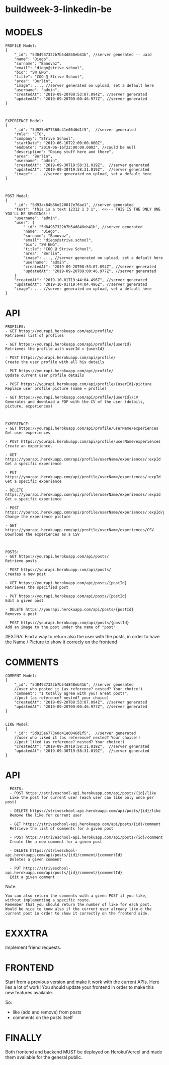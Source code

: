 # buildweek-3-linkedin-be

# MODELS #
    PROFILE Model:
    {
        "_id": "5d84937322b7b54d848eb41b", //server generated -- uuid
        "name": "Diego",
        "surname": "Banovaz",
        "email": "diego@strive.school",
        "bio": "SW ENG",
        "title": "COO @ Strive School",
        "area": "Berlin",
        "image": ..., //server generated on upload, set a default here
        "username": "admin",
        "createdAt": "2019-09-20T08:53:07.094Z", //server generated
        "updatedAt": "2019-09-20T09:00:46.977Z", //server generated
    }



    EXPERIENCE Model:
    {
        "_id": "5d925e677360c41e0046d1f5",  //server generated
        "role": "CTO",
        "company": "Strive School",
        "startDate": "2019-06-16T22:00:00.000Z",
        "endDate": "2019-06-16T22:00:00.000Z", //could be null
        "description": "Doing stuff here and there",
        "area": "Berlin",
        "username": "admin",
        "createdAt": "2019-09-30T19:58:31.019Z",  //server generated
        "updatedAt": "2019-09-30T19:58:31.019Z",  //server generated
        "image": ... //server generated on upload, set a default here
    }



    POST Model:
    {
        "_id": "5d93ac84b86e220017e76ae1", //server generated
        "text": "this is a text 12312 1 3 1",  <<--- THIS IS THE ONLY ONE YOU'LL BE SENDING!!!
        "username": "admin",
        "user": {
            "_id": "5d84937322b7b54d848eb41b", //server generated
            "name": "Diego",
            "surname": "Banovaz",
            "email": "diego@strive.school",
            "bio": "SW ENG",
            "title": "COO @ Strive School",
            "area": "Berlin",
            "image": ..., //server generated on upload, set a default here
            "username": "admin",
            "createdAt": "2019-09-20T08:53:07.094Z", //server generated
            "updatedAt": "2019-09-20T09:00:46.977Z", //server generated
        }
        "createdAt": "2019-10-01T19:44:04.496Z", //server generated
        "updatedAt": "2019-10-01T19:44:04.496Z", //server generated
        "image": ... //server generated on upload, set a default here
    }



# API #
    PROFILES:
    - GET https://yourapi.herokuapp.com/api/profile/
    Retrieves list of profiles

    - GET https://yourapi.herokuapp.com/api/profile/{userId}
    Retrieves the profile with userId = {userId}

    - POST https://yourapi.herokuapp.com/api/profile/
    Create the user profile with all his details

    - PUT https://yourapi.herokuapp.com/api/profile/
    Update current user profile details

    - POST https://yourapi.herokuapp.com/api/profile/{userId}/picture
    Replace user profile picture (name = profile)

    - GET https://yourapi.herokuapp.com/api/profile/{userId}/CV
    Generates and download a PDF with the CV of the user (details, picture, experiences)



    EXPERIENCE:
    - GET https://yourapi.herokuapp.com/api/profile/userName/experiences
    Get user experiences

    - POST https://yourapi.herokuapp.com/api/profile/userName/experiences
    Create an experience.

    - GET https://yourapi.herokuapp.com/api/profile/userName/experiences/:expId
    Get a specific experience

    - PUT https://yourapi.herokuapp.com/api/profile/userName/experiences/:expId
    Get a specific experience

    - DELETE https://yourapi.herokuapp.com/api/profile/userName/experiences/:expId
    Get a specific experience

    - POST https://yourapi.herokuapp.com/api/profile/userName/experiences/:expId/picture
    Change the experience picture

    - GET https://yourapi.herokuapp.com/api/profile/userName/experiences/CSV
    Download the experiences as a CSV



    POSTS:
    - GET https://yourapi.herokuapp.com/api/posts/
    Retrieve posts

    - POST https://yourapi.herokuapp.com/api/posts/
    Creates a new post

    - GET https://yourapi.herokuapp.com/api/posts/{postId}
    Retrieves the specified post

    - PUT https://yourapi.herokuapp.com/api/posts/{postId}
    Edit a given post

    - DELETE https://yourapi.herokuapp.com/api/posts/{postId}
    Removes a post

    - POST https://yourapi.herokuapp.com/api/posts/{postId}
    Add an image to the post under the name of "post"
 
#EXTRA: Find a way to return also the user with the posts, in order to have the Name / Picture to show it correcly on the frontend


# COMMENTS #
    COMMENT Model:
    {
        "_id": "5d84937322b7b54d848eb41b", //server generated
        //user who posted it (as reference? nested? Your choice!)
        "comment": "I totally agree with you! Great post!",
        //post (as reference? nested? your choice)
        "createdAt": "2019-09-20T08:53:07.094Z", //server generated
        "updatedAt": "2019-09-20T09:00:46.977Z", //server generated
    }


    LIKE Model:
    {
        "_id": "5d925e677360c41e0046d1f5",  //server generated
        //user who liked it (as reference? nested? Your choice!)
        //post liked (as reference? nested? Your choice!)
        "createdAt": "2019-09-30T19:58:31.019Z",  //server generated
        "updatedAt": "2019-09-30T19:58:31.019Z",  //server generated
    }   



# API #

      POSTS:
      - POST https://striveschool-api.herokuapp.com/api/posts/{id}/like
      Like the post for current user (each user can like only once per post)

      - DELETE https://striveschool-api.herokuapp.com/api/posts/{id}/like
      Remove the like for current user

      - GET https://striveschool-api.herokuapp.com/api/posts/{id}/comment
      Retrieve the list of comments for a given post

      - POST https://striveschool-api.herokuapp.com/api/posts/{id}/comment
      Create the a new comment for a given post

      - DELETE https://striveschool-api.herokuapp.com/api/posts/{id}/comment/{commentId}
      Deletes a given comment

      - PUT https://striveschool-api.herokuapp.com/api/posts/{id}/comment/{commentId}
      Edit a given comment

Note:

    You can also return the comments with a given POST if you like, without implementing a specific route.
    Remember that you should return the number of like for each post.
    Would be nice to know also if the current user already like-d the current post in order to show it correctly on the frontend side.

# EXXXTRA #
Implement friend requests.


# FRONTEND #
Start from a previous version and make it work with the current APIs.
Here lies a lot of work! You should update your frontend in order to make this new features available.

So:
- like (add and remove) from posts
- comments on the posts itself

 
# FINALLY  #
Both frontend and backend MUST be deployed on Heroku/Vercel and made them available for the general public.
